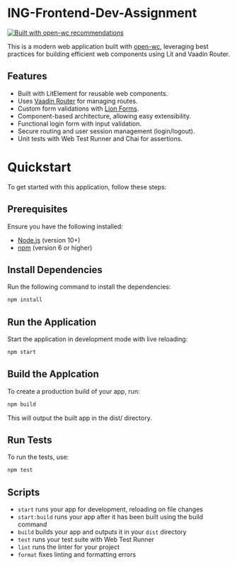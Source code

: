 # ING-Frontend-Dev-Assignment

[![Built with open-wc recommendations](https://img.shields.io/badge/built%20with-open--wc-blue.svg)](https://github.com/open-wc)

This is a modern web application built with [open-wc](https://open-wc.org/), leveraging best practices for building efficient web components using Lit and Vaadin Router.

## Features

- Built with LitElement for reusable web components.
- Uses [Vaadin Router](https://vaadin.com/router) for managing routes.
- Custom form validations with [Lion Forms](https://github.com/ing-bank/lion).
- Component-based architecture, allowing easy extensibility.
- Functional login form with input validation.
- Secure routing and user session management (login/logout).
- Unit tests with Web Test Runner and Chai for assertions.

# Quickstart

To get started with this application, follow these steps:

## Prerequisites

Ensure you have the following installed:

- [Node.js](https://nodejs.org/) (version 10+)
- [npm](https://www.npmjs.com/) (version 6 or higher)

## Install Dependencies

Run the following command to install the dependencies:

```bash
npm install
```

## Run the Application

Start the application in development mode with live reloading:

```bash
npm start
```

## Build the Applcation

To create a production build of your app, run:

```bash
npm build
```

This will output the built app in the dist/ directory.

## Run Tests

To run the tests, use:

```bash
npm test
```

## Scripts

- `start` runs your app for development, reloading on file changes
- `start:build` runs your app after it has been built using the build command
- `build` builds your app and outputs it in your `dist` directory
- `test` runs your test suite with Web Test Runner
- `lint` runs the linter for your project
- `format` fixes linting and formatting errors